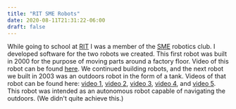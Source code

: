 ```yaml
---
title: "RIT SME Robots"
date: 2020-08-11T21:31:22-06:00
draft: false
---
```


While going to school at [RIT](https://www.rit.edu/) I was a member of the [SME](https://www.sme.org/) robotics club. I developed software for the two robots we created. This first robot was built in 2000 for the purpose of moving parts around a factory floor. Video of this robot can be found [here](https://youtu.be/u-vWtDhdr6U). We continued building robots, and the next robot we built in 2003 was an outdoors robot in the form of a tank. Videos of that robot can be found here: [video 1](https://youtu.be/Lxxg8gKoz4M), [video 2](https://youtu.be/haEttfdn0wY), [video 3](https://youtu.be/FA0EmS0d0h4), [video 4](https://youtu.be/XVRpN9uMvmE), and [video 5](https://youtu.be/yxD30Oa2WcA). This robot was intended as an autonomous robot capable of navigating the outdoors. (We didn't quite achieve this.)
